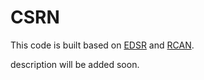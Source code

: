 # CSRN
This code is built based on [EDSR](https://github.com/sanghyun-son/EDSR-PyTorch) and [RCAN](https://github.com/yulunzhang/RCAN).

description will be added soon.
